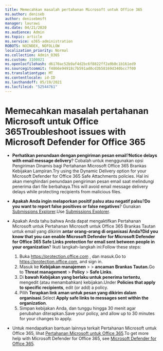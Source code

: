 ```yaml
---
title: Memecahkan masalah pertahanan Microsoft untuk Office 365
ms.author: deniseb
author: denisebmsft
manager: laurawi
ms.date: 04/21/2020
ms.audience: Admin
ms.topic: article
ms.service: o365-administration
ROBOTS: NOINDEX, NOFOLLOW
localization_priority: Normal
ms.collection: Admin_O365
ms.custom: 3100021
ms.openlocfilehash: d6170ac52b9af4d2bc6f8822ff2a9b8c1b161ed9
ms.sourcegitcommit: f4866e94918c7b591ad0cd3b58169d340bcc7f00
ms.translationtype: MT
ms.contentlocale: id-ID
ms.lasthandoff: 05/19/2021
ms.locfileid: "52544761"
---
```

# <a name="troubleshoot-issues-with-microsoft-defender-for-office-365"></a><span data-ttu-id="3df00-102">Memecahkan masalah pertahanan Microsoft untuk Office 365</span><span class="sxs-lookup"><span data-stu-id="3df00-102">Troubleshoot issues with Microsoft Defender for Office 365</span></span>

- <span data-ttu-id="3df00-103">**Perhatikan penundaan dengan pengiriman pesan email**?</span><span class="sxs-lookup"><span data-stu-id="3df00-103">**Notice delays with email message delivery**?</span></span> <span data-ttu-id="3df00-104">Cobalah untuk menggunakan opsi Pengiriman Dinamis bagi Pertahanan Microsoft Office 365 Brankas Kebijakan Lampiran.</span><span class="sxs-lookup"><span data-stu-id="3df00-104">Try using the Dynamic Delivery option for your Microsoft Defender for Office 365 Safe Attachments policies.</span></span> <span data-ttu-id="3df00-105">Hal ini akan menghindari penundaan pengiriman pesan email saat melindungi penerima dari file berbahaya.</span><span class="sxs-lookup"><span data-stu-id="3df00-105">This will avoid email message delivery delays while protecting recipients from malicious files.</span></span>
- <span data-ttu-id="3df00-106">**Apakah Anda ingin melaporkan positif palsu atau negatif palsu**?</span><span class="sxs-lookup"><span data-stu-id="3df00-106">**Do you want to report false positives or false negatives**?</span></span> <span data-ttu-id="3df00-107">Gunakan [Submissions Explorer](https://protection.office.com/reportsubmission).</span><span class="sxs-lookup"><span data-stu-id="3df00-107">Use [Submissions Explorer](https://protection.office.com/reportsubmission).</span></span>
- <span data-ttu-id="3df00-108">Apakah Anda tahu bahwa Anda dapat mengaktifkan Pertahanan Microsoft untuk Pertahanan Microsoft untuk Office 365 Brankas Tautan untuk email yang dikirim **antar orang-orang di organisasi Anda?**</span><span class="sxs-lookup"><span data-stu-id="3df00-108">**Did you know that you can enable Microsoft Defender for Microsoft Defender for Office 365 Safe Links protection for email sent between people in your organization**?</span></span> <span data-ttu-id="3df00-109">Ikuti langkah-langkah ini:</span><span class="sxs-lookup"><span data-stu-id="3df00-109">Follow these steps:</span></span>
    1. <span data-ttu-id="3df00-110">Buka https://protection.office.com , dan masuk.</span><span class="sxs-lookup"><span data-stu-id="3df00-110">Go to https://protection.office.com, and sign in.</span></span>
    2. <span data-ttu-id="3df00-111">Masuk ke **Kebijakan manajemen**  >    >  **ancaman Brankas Tautan.**</span><span class="sxs-lookup"><span data-stu-id="3df00-111">Go to **Threat management** > **Policy** > **Safe Links**.</span></span>
    3. <span data-ttu-id="3df00-112">Di **bawah Kebijakan yang berlaku untuk penerima tertentu**, mengedit (atau menambahkan) kebijakan.</span><span class="sxs-lookup"><span data-stu-id="3df00-112">Under **Policies that apply to specific recipients**, edit (or add) a policy.</span></span>
    4. <span data-ttu-id="3df00-113">Pilih **Terapkan link aman untuk pesan yang dikirim dalam organisasi**.</span><span class="sxs-lookup"><span data-stu-id="3df00-113">Select **Apply safe links to messages sent within the organization**.</span></span>
    5. <span data-ttu-id="3df00-114">Simpan kebijakan Anda, dan tunggu hingga 30 menit agar perubahan diterapkan.</span><span class="sxs-lookup"><span data-stu-id="3df00-114">Save your policy, and allow up to 30 minutes for your changes to apply.</span></span>

- <span data-ttu-id="3df00-115">Untuk mendapatkan bantuan lainnya terkait Pertahanan Microsoft untuk Office 365, lihat [Pertahanan Microsoft untuk Office 365](/microsoft-365/security/office-365-security/office-365-atp).</span><span class="sxs-lookup"><span data-stu-id="3df00-115">To get more help with Microsoft Defender for Office 365, see [Microsoft Defender for Office 365](/microsoft-365/security/office-365-security/office-365-atp).</span></span>